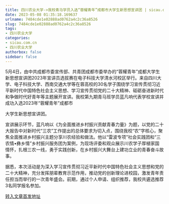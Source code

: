 ```yaml
---
title: 四川农业大学->我校青马学员入选“蓉耀青年”成都市大学生新思想宣讲团 | sicau.com.cn
date: 2023-05-08 01:35:18.169637
urlname: 7484cde1e02888ad0762a4c2c36a8526
slug: 7484cde1e02888ad0762a4c2c36a8526
tags: 
- 四川农业大学
categories:
- sicau.com.cn
- 四川农业大学
authorbox: false
sidebar: false
---
```

5月4日，由中共成都市委宣传部、共青团成都市委举办的“蓉耀青年”成都大学生新思想宣讲团2023年宣讲员选拔赛在电子科技大学清水河校区举行。来自四川大学、电子科技大学、西南交通大学等在蓉高校的30名学子围绕学习宣传贯彻习近平新时代中国特色社会主义思想、学习宣传贯彻党的二十大精神、砥砺奋进新时代和争做时代好青年等主题展开宣讲。我校第九期青马班学员蓝凡响代表学校宣讲并成功入选2023年“蓉耀青年”成都市
<!--more-->
大学生新思想宣讲团。

宣讲展示环节，蓝凡响以《为全面推进乡村振兴贡献青春力量》为题，以党的二十大报告中对新时代“三农”工作提出的总体要求为切入点，围绕我校“农”字核心，聚焦全面推进乡村振兴主题分享川农经验和做法。他以“雷波专项”社会实践团和“三农情•彝乡情”乡村振兴服务团为案例，为现场评委和观众展示川农学子厚植家国情怀，扎根三农一线，勇于实践创新，在乡村振兴大舞台上建功立业的青春奋斗故事。

据悉，本次活动是为深入学习宣传贯彻习近平新时代中国特色社会主义思想和党的二十大精神，充分发挥朋辈教育示范作用，推动党的创新理论进校园，激发青年责任担当而举行的一次青年盛会。前期，通过个人申请、组织推荐，我校共遴选推荐3名同学报名参加。



[转入文章首发地址](https://news.sicau.edu.cn/info/1078/72113.htm)